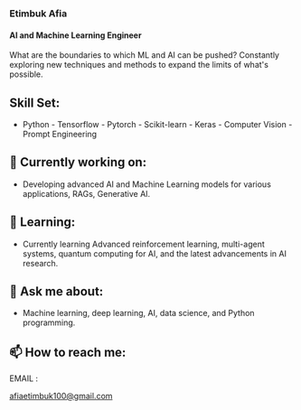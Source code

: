 ### Etimbuk Afia
#### AI and Machine Learning Engineer

What are the boundaries to which ML and AI can be pushed? Constantly exploring new techniques and methods to expand the limits of what's possible.

## Skill Set: 

- Python - Tensorflow - Pytorch - Scikit-learn - Keras - Computer Vision - Prompt Engineering

## 🔭 Currently working on:

- Developing advanced AI and Machine Learning models for various applications, RAGs, Generative AI.

## 🌱 Learning:
-  Currently learning Advanced reinforcement learning, multi-agent systems, quantum computing for AI, and the latest advancements in AI research.

## 💬 Ask me about:
- Machine learning, deep learning, AI, data science, and Python programming.

## 📫 How to reach me:
  
EMAIL : 

afiaetimbuk100@gmail.com 





